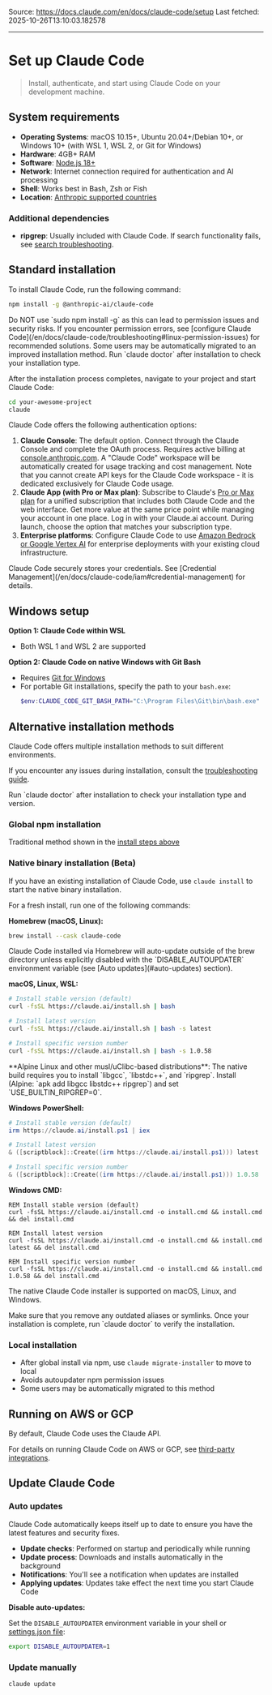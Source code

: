 Source: https://docs.claude.com/en/docs/claude-code/setup
Last fetched: 2025-10-26T13:10:03.182578

---

# Set up Claude Code

> Install, authenticate, and start using Claude Code on your development machine.

## System requirements

* **Operating Systems**: macOS 10.15+, Ubuntu 20.04+/Debian 10+, or Windows 10+ (with WSL 1, WSL 2, or Git for Windows)
* **Hardware**: 4GB+ RAM
* **Software**: [Node.js 18+](https://nodejs.org/en/download)
* **Network**: Internet connection required for authentication and AI processing
* **Shell**: Works best in Bash, Zsh or Fish
* **Location**: [Anthropic supported countries](https://www.anthropic.com/supported-countries)

### Additional dependencies

* **ripgrep**: Usually included with Claude Code. If search functionality fails, see [search troubleshooting](/en/docs/claude-code/troubleshooting#search-and-discovery-issues).

## Standard installation

To install Claude Code, run the following command:

```sh  theme={null}
npm install -g @anthropic-ai/claude-code
```

<Warning>
  Do NOT use `sudo npm install -g` as this can lead to permission issues and security risks.
  If you encounter permission errors, see [configure Claude Code](/en/docs/claude-code/troubleshooting#linux-permission-issues) for recommended solutions.
</Warning>

<Note>
  Some users may be automatically migrated to an improved installation method.
  Run `claude doctor` after installation to check your installation type.
</Note>

After the installation process completes, navigate to your project and start Claude Code:

```bash  theme={null}
cd your-awesome-project
claude
```

Claude Code offers the following authentication options:

1. **Claude Console**: The default option. Connect through the Claude Console and complete the OAuth process. Requires active billing at [console.anthropic.com](https://console.anthropic.com). A "Claude Code" workspace will be automatically created for usage tracking and cost management. Note that you cannot create API keys for the Claude Code workspace - it is dedicated exclusively for Claude Code usage.
2. **Claude App (with Pro or Max plan)**: Subscribe to Claude's [Pro or Max plan](https://claude.com/pricing) for a unified subscription that includes both Claude Code and the web interface. Get more value at the same price point while managing your account in one place. Log in with your Claude.ai account. During launch, choose the option that matches your subscription type.
3. **Enterprise platforms**: Configure Claude Code to use [Amazon Bedrock or Google Vertex AI](/en/docs/claude-code/third-party-integrations) for enterprise deployments with your existing cloud infrastructure.

<Note>
  Claude Code securely stores your credentials. See [Credential Management](/en/docs/claude-code/iam#credential-management) for details.
</Note>

## Windows setup

**Option 1: Claude Code within WSL**

* Both WSL 1 and WSL 2 are supported

**Option 2: Claude Code on native Windows with Git Bash**

* Requires [Git for Windows](https://git-scm.com/downloads/win)
* For portable Git installations, specify the path to your `bash.exe`:
  ```powershell  theme={null}
  $env:CLAUDE_CODE_GIT_BASH_PATH="C:\Program Files\Git\bin\bash.exe"
  ```

## Alternative installation methods

Claude Code offers multiple installation methods to suit different environments.

If you encounter any issues during installation, consult the [troubleshooting guide](/en/docs/claude-code/troubleshooting#linux-permission-issues).

<Tip>
  Run `claude doctor` after installation to check your installation type and version.
</Tip>

### Global npm installation

Traditional method shown in the [install steps above](#standard-installation)

### Native binary installation (Beta)

If you have an existing installation of Claude Code, use `claude install` to start the native binary installation.

For a fresh install, run one of the following commands:

**Homebrew (macOS, Linux):**

```sh  theme={null}
brew install --cask claude-code
```

<Note>
  Claude Code installed via Homebrew will auto-update outside of the brew directory unless explicitly disabled with the `DISABLE_AUTOUPDATER` environment variable (see [Auto updates](#auto-updates) section).
</Note>

**macOS, Linux, WSL:**

```bash  theme={null}
# Install stable version (default)
curl -fsSL https://claude.ai/install.sh | bash

# Install latest version
curl -fsSL https://claude.ai/install.sh | bash -s latest

# Install specific version number
curl -fsSL https://claude.ai/install.sh | bash -s 1.0.58
```

<Note>
  **Alpine Linux and other musl/uClibc-based distributions**: The native build requires you to install `libgcc`, `libstdc++`, and `ripgrep`. Install (Alpine: `apk add libgcc libstdc++ ripgrep`) and set `USE_BUILTIN_RIPGREP=0`.
</Note>

**Windows PowerShell:**

```powershell  theme={null}
# Install stable version (default)
irm https://claude.ai/install.ps1 | iex

# Install latest version
& ([scriptblock]::Create((irm https://claude.ai/install.ps1))) latest

# Install specific version number
& ([scriptblock]::Create((irm https://claude.ai/install.ps1))) 1.0.58
```

**Windows CMD:**

```batch  theme={null}
REM Install stable version (default)
curl -fsSL https://claude.ai/install.cmd -o install.cmd && install.cmd && del install.cmd

REM Install latest version
curl -fsSL https://claude.ai/install.cmd -o install.cmd && install.cmd latest && del install.cmd

REM Install specific version number
curl -fsSL https://claude.ai/install.cmd -o install.cmd && install.cmd 1.0.58 && del install.cmd
```

The native Claude Code installer is supported on macOS, Linux, and Windows.

<Tip>
  Make sure that you remove any outdated aliases or symlinks.
  Once your installation is complete, run `claude doctor` to verify the installation.
</Tip>

### Local installation

* After global install via npm, use `claude migrate-installer` to move to local
* Avoids autoupdater npm permission issues
* Some users may be automatically migrated to this method

## Running on AWS or GCP

By default, Claude Code uses the Claude API.

For details on running Claude Code on AWS or GCP, see [third-party integrations](/en/docs/claude-code/third-party-integrations).

## Update Claude Code

### Auto updates

Claude Code automatically keeps itself up to date to ensure you have the latest features and security fixes.

* **Update checks**: Performed on startup and periodically while running
* **Update process**: Downloads and installs automatically in the background
* **Notifications**: You'll see a notification when updates are installed
* **Applying updates**: Updates take effect the next time you start Claude Code

**Disable auto-updates:**

Set the `DISABLE_AUTOUPDATER` environment variable in your shell or [settings.json file](/en/docs/claude-code/settings):

```bash  theme={null}
export DISABLE_AUTOUPDATER=1
```

### Update manually

```bash  theme={null}
claude update
```